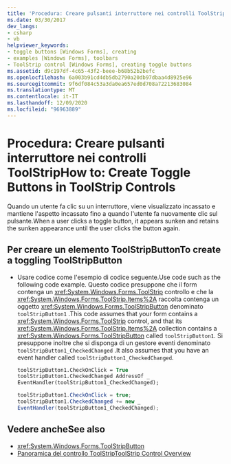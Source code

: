 ```yaml
---
title: 'Procedura: Creare pulsanti interruttore nei controlli ToolStrip'
ms.date: 03/30/2017
dev_langs:
- csharp
- vb
helpviewer_keywords:
- toggle buttons [Windows Forms], creating
- examples [Windows Forms], toolbars
- ToolStrip control [Windows Forms], creating toggle buttons
ms.assetid: d9c197df-4c65-43f2-beee-b68b52b2befc
ms.openlocfilehash: 6a003b91cd4db5db2790a20db97dbaa4d8925e96
ms.sourcegitcommit: 9f6df084c53a3da0ea657ed0d708a72213683084
ms.translationtype: MT
ms.contentlocale: it-IT
ms.lasthandoff: 12/09/2020
ms.locfileid: "96963889"
---
```

# <a name="how-to-create-toggle-buttons-in-toolstrip-controls"></a><span data-ttu-id="e1c5b-102">Procedura: Creare pulsanti interruttore nei controlli ToolStrip</span><span class="sxs-lookup"><span data-stu-id="e1c5b-102">How to: Create Toggle Buttons in ToolStrip Controls</span></span>

<span data-ttu-id="e1c5b-103">Quando un utente fa clic su un interruttore, viene visualizzato incassato e mantiene l'aspetto incassato fino a quando l'utente fa nuovamente clic sul pulsante.</span><span class="sxs-lookup"><span data-stu-id="e1c5b-103">When a user clicks a toggle button, it appears sunken and retains the sunken appearance until the user clicks the button again.</span></span>

## <a name="to-create-a-toggling-toolstripbutton"></a><span data-ttu-id="e1c5b-104">Per creare un elemento ToolStripButton</span><span class="sxs-lookup"><span data-stu-id="e1c5b-104">To create a toggling ToolStripButton</span></span>

- <span data-ttu-id="e1c5b-105">Usare codice come l'esempio di codice seguente.</span><span class="sxs-lookup"><span data-stu-id="e1c5b-105">Use code such as the following code example.</span></span> <span data-ttu-id="e1c5b-106">Questo codice presuppone che il form contenga un <xref:System.Windows.Forms.ToolStrip> controllo e che la <xref:System.Windows.Forms.ToolStrip.Items%2A> raccolta contenga un oggetto <xref:System.Windows.Forms.ToolStripButton> denominato `toolStripButton1` .</span><span class="sxs-lookup"><span data-stu-id="e1c5b-106">This code assumes that your form contains a <xref:System.Windows.Forms.ToolStrip> control, and that its <xref:System.Windows.Forms.ToolStrip.Items%2A> collection contains a <xref:System.Windows.Forms.ToolStripButton> called `toolStripButton1`.</span></span> <span data-ttu-id="e1c5b-107">Si presuppone inoltre che si disponga di un gestore eventi denominato `toolStripButton1_CheckedChanged` .</span><span class="sxs-lookup"><span data-stu-id="e1c5b-107">It also assumes that you have an event handler called `toolStripButton1_CheckedChanged`.</span></span>

    ```vb
    toolStripButton1.CheckOnClick = True
    toolStripButton1.CheckedChanged AddressOf _
    EventHandler(toolStripButton1_CheckedChanged);
    ```

    ```csharp
    toolStripButton1.CheckOnClick = true;
    toolStripButton1.CheckedChanged += new _
    EventHandler(toolStripButton1_CheckedChanged);
    ```

## <a name="see-also"></a><span data-ttu-id="e1c5b-108">Vedere anche</span><span class="sxs-lookup"><span data-stu-id="e1c5b-108">See also</span></span>

- <xref:System.Windows.Forms.ToolStripButton>
- [<span data-ttu-id="e1c5b-109">Panoramica del controllo ToolStrip</span><span class="sxs-lookup"><span data-stu-id="e1c5b-109">ToolStrip Control Overview</span></span>](toolstrip-control-overview-windows-forms.md)
